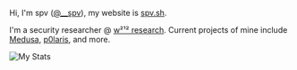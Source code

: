 Hi, I'm spv ([@__spv](https://twitter.com/__spv)), my website is [spv.sh](https://spv.sh).

I'm a security researcher @ [w²¹² research](https://w212research.com). Current projects of mine include [Medusa](https://medusa-re.org), [p0laris](https://p0laris.dev), and more.

![My Stats](https://github-readme-stats.vercel.app/api?username=spv420&theme=dark)
